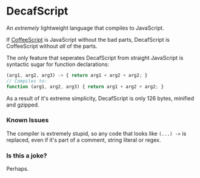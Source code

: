 DecafScript
===========

An *extremely* lightweight language that compiles to JavaScript.

If [CoffeeScript](https://github.com/jashkenas/coffee-script) is JavaScript without the bad parts, DecafScript is CoffeeScript without *all* of the parts.

The only feature that seperates DecafScript from straight JavaScript is syntactic sugar for function declarations:

```javascript
(arg1, arg2, arg3) -> { return arg1 + arg2 + arg2; }
// Compiles to:
function (arg1, arg2, arg3) { return arg1 + arg2 + arg2; }
```

As a result of it's extreme simplicity, DecafScript is only 126 bytes, minified and gzipped.

### Known Issues

The compiler is extremely stupid, so any code that looks like `(...) ->` is replaced, even if it's part of a comment, string literal or regex.

### Is this a joke?

Perhaps.